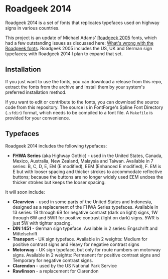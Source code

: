 # Roadgeek 2014

Roadgeek 2014 is a set of fonts that replicates typefaces used on highway signs 
in various countries.

This project is an update of Michael Adams' [Roadgeek 2005](http://n1en.org/roadgeek/)
fonts, which had a few outstanding issues as discussed here:
[What's wrong with the Roadgeek fonts](http://www.aaroads.com/forum/index.php?topic=12353.0).
Roadgeek 2005  includes the US, UK and German sign typefaces; with Roadgeek
2014 I plan to expand that set.

## Installation

If you just want to use the fonts, you can download a release from this repo,
extract the fonts from the archive and install them by your system's preferred
installation method.

If you want to edit or contribute to the fonts, you can download the source
code from this repository. The source is in FontForge's Spline Font Directory
(`.sfdir`) format, which needs to be compiled to a font file. A `Makefile` is
provided for your convenience.

## Typefaces

Roadgeek 2014 includes the following typefaces:

* **FHWA Series** (aka Highway Gothic) - used in the United States, Canada, 
  Mexico, Australia, New Zealand, Malaysia and Taiwan. Available in
  7 series: B, C, D, E, EM (E modified), EEM (Enhanced E modified), F. EM is
  E but with looser spacing and thicker strokes to accommodate reflective
  buttons; because the buttons are no longer widely used EEM undoes the thicker
  strokes but keeps the looser spacing.

It will soon include:

* **Clearview** - used in some parts of the United States and Indonesia, designed
  as a replacement of the FHWA Series typefaces. Available in 13
  series: 1B through 6B  for negative contrast (dark on light) signs, 1W
  through 6W and 5WR for positive contrast (light on dark) signs. 5WR is
  just 5W with tighter spacing.
* **DIN 1451** - German sign typeface. Available in 2 series: Engschrift and 
  Mittelschrift
* **Transport** - UK sign typeface. Available in 2 weights: Medium for positive
  contrast signs and Heavy for negative contrast signs
* **Motorway** - UK sign typeface, but only for route numbers on motorway signs.
  Available in 2 weights: Permanent for positive contrast signs and Temporary
  for negative contrast signs.
* **Clarendon** - used by the US National Park Service
* **Rawlinson** - a replacement for Clarendon
